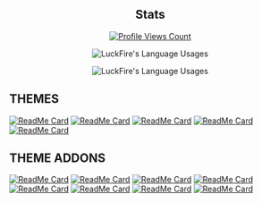 <h2 align="center">Stats</h2>
<a href="https://github.com/LuckFire">
  <p align="center">
    <img src="https://komarev.com/ghpvc/?username=LuckFire" alt="Profile Views Count">
  </p>
</a>

<p align="center">
  <img align="center" src="https://github-readme-stats.vercel.app/api?username=LuckFire&show_icons=true&theme=dark" alt="LuckFire's Language Usages">
</p>

<p align="center">
  <img align="center" src="https://github-readme-stats.vercel.app/api/top-langs/?username=LuckFire&theme=dark" alt="LuckFire's Language Usages">
</p>

## THEMES
[![ReadMe Card](https://github-readme-stats.vercel.app/api/pin/?username=LuckFire&repo=Theme-Source&theme=dark)](https://github.com/LuckFire/Theme-Source)
[![ReadMe Card](https://github-readme-stats.vercel.app/api/pin/?username=LuckFire&repo=Discord-Revamp&theme=dark)](https://github.com/LuckFire/Discord-Revamp)
[![ReadMe Card](https://github-readme-stats.vercel.app/api/pin/?username=LuckFire&repo=AMOLED-Cord&theme=dark)](https://github.com/LuckFire/AMOLED-Cord)
[![ReadMe Card](https://github-readme-stats.vercel.app/api/pin/?username=LuckFire&repo=HLJS-Styling&theme=dark)](https://github.com/LuckFire/HLJS-Styling)
[![ReadMe Card](https://github-readme-stats.vercel.app/api/pin/?username=LuckFire&repo=Midnight-Mars&theme=dark)](https://github.com/LuckFire/Midnight-Mars)

## THEME ADDONS
[![ReadMe Card](https://github-readme-stats.vercel.app/api/pin/?username=LuckFire&repo=Powercord-Snippets&theme=dark)](https://github.com/LuckFire/Powercord-Snippets)
[![ReadMe Card](https://github-readme-stats.vercel.app/api/pin/?username=LuckFire&repo=GradientButtons-v2&theme=dark)](https://github.com/LuckFire/GradientButtons-v2)
[![ReadMe Card](https://github-readme-stats.vercel.app/api/pin/?username=LuckFire&repo=BottomBar&theme=dark)](https://github.com/LuckFire/BottomBar)
[![ReadMe Card](https://github-readme-stats.vercel.app/api/pin/?username=LuckFire&repo=BetterChannelIndicators&theme=dark)](https://github.com/LuckFire/BetterChannelIndicators)
[![ReadMe Card](https://github-readme-stats.vercel.app/api/pin/?username=LuckFire&repo=NameBadges&theme=dark)](https://github.com/LuckFire/NameBadges)
[![ReadMe Card](https://github-readme-stats.vercel.app/api/pin/?username=LuckFire&repo=RevampedUserArea&theme=dark)](https://github.com/LuckFire/RevampedUserArea)
[![ReadMe Card](https://github-readme-stats.vercel.app/api/pin/?username=LuckFire&repo=Nicer-User-Connections&theme=dark)](https://github.com/LuckFire/Nicer-User-Connections)
[![ReadMe Card](https://github-readme-stats.vercel.app/api/pin/?username=LuckFire&repo=Power-Toasts&theme=dark)](https://github.com/LuckFire/Power-Toasts) 

